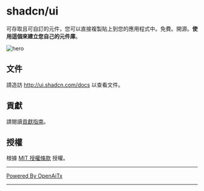 # shadcn/ui

可存取且可自訂的元件，您可以直接複製貼上到您的應用程式中。免費。開源。**使用這個來建立您自己的元件庫**。

![hero](apps/www/public/og.jpg)

## 文件

請造訪 http://ui.shadcn.com/docs 以查看文件。

## 貢獻

請閱讀[貢獻指南](/CONTRIBUTING.md)。

## 授權

根據 [MIT 授權條款](https://github.com/shadcn/ui/blob/main/LICENSE.md) 授權。

---

[Powered By OpenAiTx](https://github.com/OpenAiTx/OpenAiTx)

---